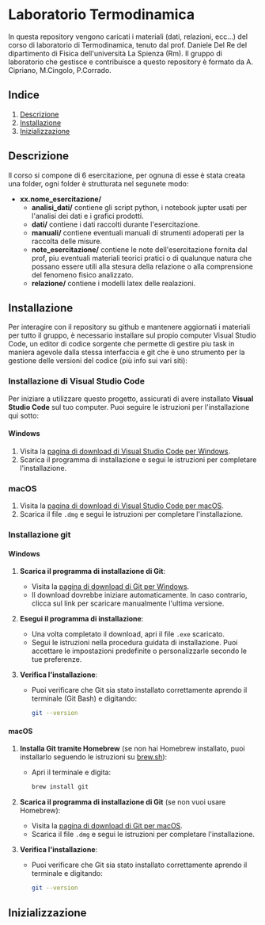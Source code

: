 # Laboratorio Termodinamica

In questa repository vengono caricati i materiali (dati, relazioni, ecc...) del corso di laboratorio di Termodinamica, tenuto dal prof. Daniele Del Re del dipartimento di Fisica dell'università La Spienza (Rm). Il gruppo di laboratorio che gestisce e contribuisce a questo repository è formato da A. Cipriano, M.Cingolo, P.Corrado.

## Indice
1. [Descrizione](#descrizione)
2. [Installazione](#installazione)
2. [Inizializzazione](#inizializzazione)

## Descrizione
Il corso si compone di 6 esercitazione, per ognuna di esse è stata creata una folder,
ogni folder è strutturata nel segunete modo:

- **xx.nome_esercitazione/**
    - **analisi_dati/** 
        contiene gli script python, i notebook jupter usati per l'analisi dei dati
        e i grafici prodotti.
    - **dati/**
        contiene i dati raccolti durante l'esercitazione.
    - **manuali/**
        contiene eventuali manuali di strumenti adoperati per la raccolta delle misure.
    - **note_esercitazione/**
        contiene le note dell'esercitazione fornita dal prof, piu eventuali materiali teorici
        pratici o di qualunque natura che possano essere utili alla stesura della relazione
        o alla comprensione del fenomeno fisico analizzato.
    - **relazione/**
        contiene i modelli latex delle realazioni.


## Installazione
Per interagire con il repository su github e mantenere aggiornati i materiali per tutto il gruppo,
è necessario installare sul propio computer Visual Studio Code, un editor di codice sorgente
che permette di gestire piu task in maniera agevole dalla stessa interfaccia e git che è uno strumento per la gestione
delle versioni del codice (più info sui vari siti):

### Installazione di Visual Studio Code

Per iniziare a utilizzare questo progetto, assicurati di avere installato **Visual Studio Code** sul tuo computer. Puoi seguire le istruzioni per l'installazione qui sotto:

#### Windows
1. Visita la [pagina di download di Visual Studio Code per Windows](https://code.visualstudio.com/download).
2. Scarica il programma di installazione e segui le istruzioni per completare l'installazione.

### macOS
1. Visita la [pagina di download di Visual Studio Code per macOS](https://code.visualstudio.com/download).
2. Scarica il file `.dmg` e segui le istruzioni per completare l'installazione.


### Installazione git
#### Windows

1. **Scarica il programma di installazione di Git**:
   - Visita la [pagina di download di Git per Windows](https://git-scm.com/download/win).
   - Il download dovrebbe iniziare automaticamente. In caso contrario, clicca sul link per scaricare manualmente l'ultima versione.

2. **Esegui il programma di installazione**:
   - Una volta completato il download, apri il file `.exe` scaricato.
   - Segui le istruzioni nella procedura guidata di installazione. Puoi accettare le impostazioni predefinite o personalizzarle secondo le tue preferenze.

4. **Verifica l'installazione**:
   - Puoi verificare che Git sia stato installato correttamente aprendo il terminale (Git Bash) e digitando:
     ```bash
     git --version
     ```

#### macOS

1. **Installa Git tramite Homebrew** (se non hai Homebrew installato, puoi installarlo seguendo le istruzioni su [brew.sh](https://brew.sh)):
   - Apri il terminale e digita:
     ```bash
     brew install git
     ```

2. **Scarica il programma di installazione di Git** (se non vuoi usare Homebrew):
   - Visita la [pagina di download di Git per macOS](https://git-scm.com/download/mac).
   - Scarica il file `.dmg` e segui le istruzioni per completare l'installazione.

4. **Verifica l'installazione**:
   - Puoi verificare che Git sia stato installato correttamente aprendo il terminale e digitando:
     ```bash
     git --version
     ```


## Inizializzazione






